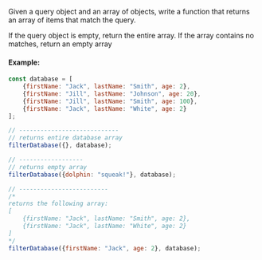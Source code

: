 Given a query object and an array of objects, write a function that returns an array of items that match the query.

If the query object is empty, return the entire array.
If the array contains no matches, return an empty array

#### Example:
```js
const database = [
    {firstName: "Jack", lastName: "Smith", age: 2},
    {firstName: "Jill", lastName: "Johnson", age: 20},
    {firstName: "Jill", lastName: "Smith", age: 100},
    {firstName: "Jack", lastName: "White", age: 2}
];

// ----------------------------
// returns entire database array
filterDatabase({}, database);

// ------------------
// returns empty array
filterDatabase({dolphin: "squeak!"}, database);

// -------------------------
/* 
returns the following array:
[
    {firstName: "Jack", lastName: "Smith", age: 2},
    {firstName: "Jack", lastName: "White", age: 2}
]
*/
filterDatabase({firstName: "Jack", age: 2}, database);
```
